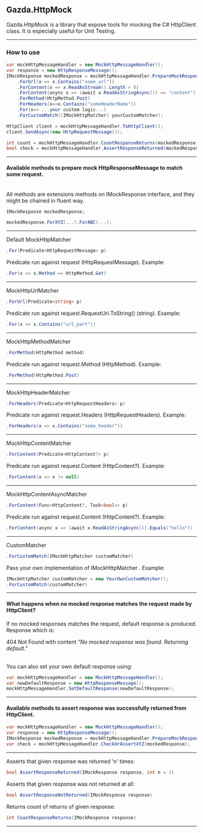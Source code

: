 ﻿## Gazda.HttpMock

Gazda.HttpMock is a library that expose tools for mocking the C# HttpClient class.
It is especially useful for Unit Testing.


---

### How to use

```csharp
var mockHttpMessageHandler = new MockHttpMessageHandler();
var response = new HttpResponseMessage();
IMockResponse mockedResponse = mockHttpMessageHandler.PrepareMockResponse(response)
    .ForUrl(x => x.Contains("some_url"))
    .ForContent(x => x.ReadAsStream().Length > 0)
    .ForContent(async x => (await x.ReadAsStringAsync()) == "content");
    .ForMethod(HttpMethod.Post)
    .ForHeaders(x=>x.Contains("someHeaderName"))
    .For(x=> ...your custom logic...)
    .ForCustomMatch((IMockHttpMatcher) yourCustomMatcher);

HttpClient client = mockHttpMessageHandler.ToHttpClient();
client.SendAsync(new HttpRequestMessage());

int count = mockHttpMessageHandler.CountResponseReturns(mockedResponse);
bool check = mockHttpMessageHandler.AssertResponseReturned(mockedResponse, 2);

```

---

#### Available methods to prepare mock HttpResponseMessage to match some request.

\
All methods are extensions methods on IMockResponse interface, and they might be chained in fluent way.

```csharp
IMockResponse mockedResponse;

mockedResponse.ForXYZ(...).ForABC(...);
```

---

Default MockHttpMatcher

```csharp
.For(Predicate<HttpRequestMessage> p)
```

Predicate run against request (HttpRequestMessage). Example:

```csharp
.For(x => x.Method == HttpMethod.Get)
```

---
MockHttpUrlMatcher

```csharp
.ForUrl(Predicate<string> p)
```

Predicate run against request.RequestUri.ToString() (string). Example:

```csharp
.For(x => x.Contains("url_part"))
```

---
MockHttpMethodMatcher

```csharp
.ForMethod(HttpMethod method)
```

Predicate run against request.Method (HttpMethod). Example:

```csharp
.ForMethod(HttpMethod.Post)
```

---
MockHttpHeaderMatcher

```csharp
.ForHeaders(Predicate<HttpRequestHeaders> p)
```

Predicate run against request.Headers (HttpRequestHeaders). Example:

```csharp
.ForHeaders(x => x.Contains("some_header"))
```

---
MockHttpContentMatcher

```csharp
.ForContent(Predicate<HttpContent?> p)
```

Predicate run against request.Content (HttpContent?). Example:

```csharp
.ForContent(x => x != null)
```

---
MockHttpContentAsyncMatcher

```csharp
.ForContent(Func<HttpContent?, Task<bool>> p)
```

Predicate run against request.Content (HttpContent?). Example:

```csharp
.ForContent(async x => (await x.ReadAsStringAsync()).Equals("hello"))
```

---
CustomMatcher

```csharp
.ForCustomMatch(IMockHttpMatcher customMatcher)
```

Pass your own implementation of IMockHttpMatcher . Example:

```csharp
IMockHttpMatcher customMatcher = new YourOwnCustomMatcher();
.ForCustomMatch(customMatcher)
```

---

#### What happens when no mocked response matches the request made by HttpClient?

If no mocked responses matches the request, default response is produced.  
Response which is:

404 Not Found with content
_"No mocked response was found. Returning default."_

\
You can also set your own default response using:

```csharp
var mockHttpMessageHandler = new MockHttpMessageHandler();
var newDefaultResponse = new HttpResponseMessage();
mockHttpMessageHandler.SetDefaultResponse(newDefaultResponse);
```

---

#### Available methods to assert response was successfully returned from HttpClient.

```csharp
var mockHttpMessageHandler = new MockHttpMessageHandler();
var response = new HttpResponseMessage();
IMockResponse mockedResponse = mockHttpMessageHandler.PrepareMockResponse(response)
var check = mockHttpMessageHandler.CheckOrAssertXYZ(mockedResponse);
```

---

Asserts that given response was returned 'n' times:

```csharp
bool AssertResponseReturned(IMockResponse response, int n = 1)
```

Asserts that given response was not returned at all:

```csharp
bool AssertResponseNotReturned(IMockResponse response)
```

Returns count of returns of given response:

```csharp
int CountResponseReturns(IMockResponse response)
```

---
